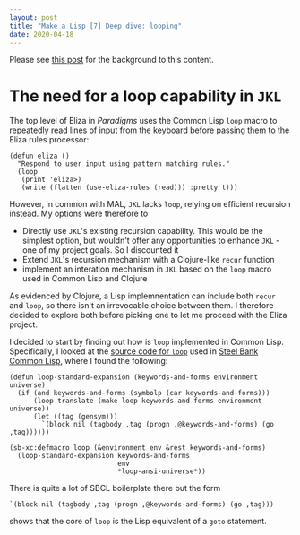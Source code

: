 ```yaml
---
layout: post
title: "Make a Lisp [7] Deep dive: looping"
date: 2020-04-18
---
```


Please see [this post](https://www.non-kinetic-effects.co.uk/blog/2020/04/14/AI-Projects-Eliza) for the background to this content.

# The need for a loop capability in `JKL`

The top level of Eliza in *Paradigms* uses the Common Lisp `loop` macro to repeatedly read lines of input from the keyboard before passing them to the Eliza rules processor:
```
(defun eliza ()
  "Respond to user input using pattern matching rules."
  (loop
   (print 'eliza>)
   (write (flatten (use-eliza-rules (read))) :pretty t)))
```
However, in common with MAL, `JKL` lacks `loop`, relying on efficient recursion instead. My options were therefore to
* Directly use `JKL`'s existing recursion capability. This would be the simplest option, but wouldn't offer any opportunities to enhance `JKL` - one of my project goals. So I discounted it
* Extend `JKL`'s recursion mechanism with a Clojure-like `recur` function
* implement an interation mechanism in `JKL` based on the `loop` macro used in Common Lisp and Clojure

As evidenced by Clojure, a Lisp implemnentation can include both `recur` and `loop`, so there isn't an irrevocable choice between them. I therefore decided to explore both before picking one to let me proceed with the Eliza project.

I decided to start by finding out how is `loop` implemented in Common Lisp. Specifically, I looked at the [source code for `loop`](https://github.com/sbcl/sbcl/blob/master/src/code/loop.lisp) used in [Steel Bank Common Lisp](https://github.com/sbcl/sbcl), where I found the following:

```
(defun loop-standard-expansion (keywords-and-forms environment universe)
  (if (and keywords-and-forms (symbolp (car keywords-and-forms)))
      (loop-translate (make-loop keywords-and-forms environment universe))
      (let ((tag (gensym)))
        `(block nil (tagbody ,tag (progn ,@keywords-and-forms) (go ,tag))))))

(sb-xc:defmacro loop (&environment env &rest keywords-and-forms)
  (loop-standard-expansion keywords-and-forms
                           env
                           *loop-ansi-universe*))
```
There is quite a lot of SBCL boilerplate there but the form
```
`(block nil (tagbody ,tag (progn ,@keywords-and-forms) (go ,tag)))
```
shows that the core of `loop` is the Lisp equivalent of a `goto` statement. 

